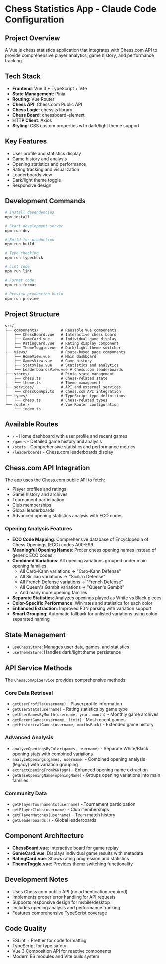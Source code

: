 # Chess Statistics App - Claude Code Configuration

## Project Overview
A Vue.js chess statistics application that integrates with Chess.com API to provide comprehensive player analytics, game history, and performance tracking.

## Tech Stack
- **Frontend**: Vue 3 + TypeScript + Vite
- **State Management**: Pinia
- **Routing**: Vue Router
- **Chess API**: Chess.com Public API
- **Chess Logic**: chess.js library
- **Chess Board**: chessboard-element
- **HTTP Client**: Axios
- **Styling**: CSS custom properties with dark/light theme support

## Key Features
- User profile and statistics display
- Game history and analysis
- Opening statistics and performance
- Rating tracking and visualization
- Leaderboards view
- Dark/light theme toggle
- Responsive design

## Development Commands
```bash
# Install dependencies
npm install

# Start development server
npm run dev

# Build for production
npm run build

# Type checking
npm run typecheck

# Lint code
npm run lint

# Format code
npm run format

# Preview production build
npm run preview
```

## Project Structure
```
src/
├── components/          # Reusable Vue components
│   ├── ChessBoard.vue   # Interactive chess board
│   ├── GameCard.vue     # Individual game display
│   ├── RatingCard.vue   # Rating display component
│   └── ThemeToggle.vue  # Dark/light theme switcher
├── views/               # Route-based page components
│   ├── HomeView.vue     # Main dashboard
│   ├── GamesView.vue    # Game history
│   ├── StatsView.vue    # Statistics and analytics
│   └── LeaderboardsView.vue # Chess.com leaderboards
├── stores/              # Pinia state management
│   ├── chess.ts         # Chess-related state
│   └── theme.ts         # Theme management
├── services/            # API and external services
│   └── chessComApi.ts   # Chess.com API integration
├── types/               # TypeScript type definitions
│   └── chess.ts         # Chess-related types
└── router/              # Vue Router configuration
    └── index.ts
```

## Available Routes
- `/` - Home dashboard with user profile and recent games
- `/games` - Detailed game history and analysis
- `/stats` - Comprehensive statistics and performance metrics
- `/leaderboards` - Chess.com leaderboards display

## Chess.com API Integration
The app uses the Chess.com public API to fetch:
- Player profiles and ratings
- Game history and archives
- Tournament participation
- Club memberships
- Global leaderboards
- Advanced opening statistics analysis with ECO codes

### Opening Analysis Features
- **ECO Code Mapping**: Comprehensive database of Encyclopedia of Chess Openings (ECO) codes A00-E99
- **Meaningful Opening Names**: Proper chess opening names instead of generic ECO codes
- **Combined Variations**: All opening variations grouped under main opening families
  - All Caro-Kann variations → "Caro-Kann Defense"
  - All Sicilian variations → "Sicilian Defense"
  - All French Defense variations → "French Defense"
  - All Queen's Gambit variations → "Queen's Gambit"
  - And many more opening families
- **Separate Statistics**: Analyzes openings played as White vs Black pieces
- **Color-Specific Performance**: Win rates and statistics for each color
- **Enhanced Extraction**: Improved PGN parsing with variation support
- **Smart Grouping**: Automatic fallback for unlisted variations using colon-separated naming

## State Management
- `useChessStore`: Manages user data, games, and statistics
- `useThemeStore`: Handles dark/light theme persistence

## API Service Methods
The `ChessComApiService` provides comprehensive methods:

### Core Data Retrieval
- `getUserProfile(username)` - Player profile information
- `getUserStats(username)` - Rating statistics by game type
- `getUserGamesByMonth(username, year, month)` - Monthly game archives
- `getRecentGames(username, limit)` - Most recent games
- `getHistoricalGames(username, monthsBack)` - Extended game history

### Advanced Analysis
- `analyzeOpeningsByColor(games, username)` - Separate White/Black opening stats with combined variations
- `analyzeOpenings(games, username)` - Combined opening analysis (legacy) with variation grouping
- `extractOpeningFromPGN(pgn)` - Enhanced opening name extraction
- `getBaseOpeningName(openingName)` - Groups opening variations into main families

### Community Data
- `getPlayerTournaments(username)` - Tournament participation
- `getPlayerClubs(username)` - Club memberships
- `getPlayerMatches(username)` - Team match history
- `getLeaderboards()` - Global leaderboards

## Component Architecture
- **ChessBoard.vue**: Interactive board for game replay
- **GameCard.vue**: Displays individual game results with metadata
- **RatingCard.vue**: Shows rating progression and statistics
- **ThemeToggle.vue**: Provides theme switching functionality

## Development Notes
- Uses Chess.com public API (no authentication required)
- Implements proper error handling for API requests
- Supports responsive design for mobile/desktop
- Includes opening analysis and performance tracking
- Features comprehensive TypeScript coverage

## Code Quality
- ESLint + Prettier for code formatting
- TypeScript for type safety
- Vue 3 Composition API for reactive components
- Modern ES modules and Vite build system